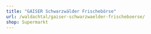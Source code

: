 ```yaml
---
title: "GAISER Schwarzwälder Frischebörse"
url: /waldachtal/gaiser-schwarzwaelder-frischeboerse/
shop: Supermarkt
---
```

